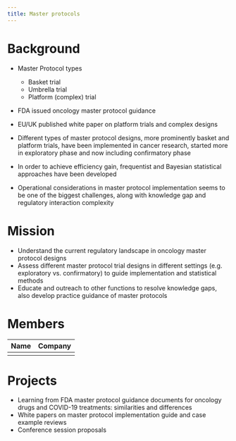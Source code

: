 ```yaml
---
title: Master protocols
---
```


# Background

- Master Protocol types
  - Basket trial
  - Umbrella trial
  - Platform (complex) trial

- FDA issued oncology master protocol guidance
- EU/UK published white paper on platform trials and complex designs
- Different types of master protocol designs, more prominently basket and platform trials, have been implemented in cancer research, started more in exploratory phase and now including confirmatory phase
- In order to achieve efficiency gain, frequentist and Bayesian statistical approaches have been developed
- Operational considerations in master protocol implementation seems to be one of the biggest challenges, along with knowledge gap and regulatory interaction complexity


# Mission

- Understand the current regulatory landscape in oncology master protocol designs
- Assess different master protocol trial designs in different settings (e.g. exploratory vs. confirmatory) to guide implementation and statistical methods
- Educate and outreach to other functions to resolve knowledge gaps, also develop practice guidance of master protocols


# Members

|        Name        |       Company        |
|:------------------:|:--------------------:|
|                    |                |

# Projects

- Learning from FDA master protocol guidance documents for oncology drugs and COVID-19 treatments: similarities and differences
- White papers on master protocol implementation guide and case example reviews
- Conference session proposals
